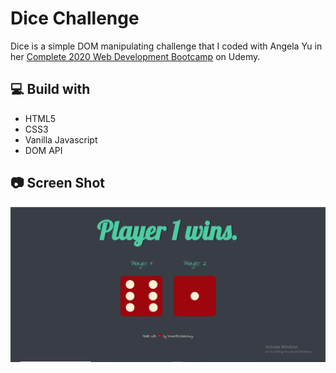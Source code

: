 # Dice Challenge

Dice is a simple DOM manipulating challenge that I coded with Angela Yu in her [Complete 2020 Web Development Bootcamp](https://www.udemy.com/course/the-complete-web-development-bootcamp/) on Udemy.

## 💻 Build with

- HTML5
- CSS3
- Vanilla Javascript
- DOM API

## 📷 Screen Shot

![ss](images/Screenshot.png)
